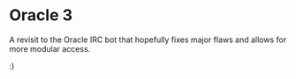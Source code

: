 Oracle 3
========

A revisit to the Oracle IRC bot that hopefully fixes major flaws and allows for more modular access.

:)